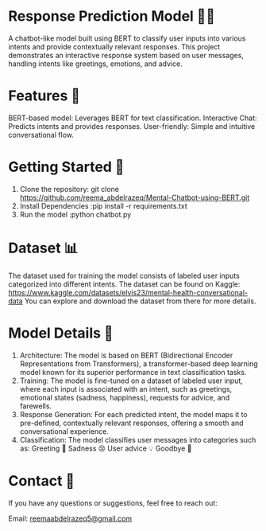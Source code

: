 # Response Prediction Model 🤖💬
A chatbot-like model built using BERT to classify user inputs into various intents and provide contextually relevant responses. This project demonstrates an interactive response system based on user messages, handling intents like greetings, emotions, and advice.

# Features 🌟
BERT-based model: Leverages BERT for text classification.
Interactive Chat: Predicts intents and provides responses.
User-friendly: Simple and intuitive conversational flow.

# Getting Started 🚀
1. Clone the repository: git clone https://github.com/reema_abdelrazeq/Mental-Chatbot-using-BERT.git
2. Install Dependencies :pip install -r requirements.txt
3. Run the model :python chatbot.py

# Dataset 📊
The dataset used for training the model consists of labeled user inputs categorized into different intents. The dataset can be found on Kaggle:
https://www.kaggle.com/datasets/elvis23/mental-health-conversational-data
You can explore and download the dataset from there for more details.

# Model Details 🧠
1. Architecture: The model is based on BERT (Bidirectional Encoder Representations from Transformers), a transformer-based deep learning model known for its superior performance in text classification tasks.
2. Training: The model is fine-tuned on a dataset of labeled user input, where each input is associated with an intent, such as greetings, emotional states (sadness, happiness), requests for advice, and farewells.
3. Response Generation: For each predicted intent, the model maps it to pre-defined, contextually relevant responses, offering a smooth and conversational experience.
4. Classification: The model classifies user messages into categories such as:
Greeting 👋
Sadness 😢
User advice 💡
Goodbye 👋

 # Contact 📧
If you have any questions or suggestions, feel free to reach out:

Email: reemaabdelrazeq5@gmail.com

